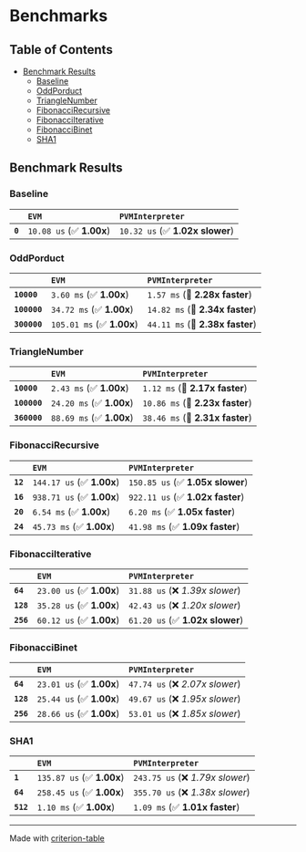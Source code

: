 # Benchmarks

## Table of Contents

- [Benchmark Results](#benchmark-results)
    - [Baseline](#baseline)
    - [OddPorduct](#oddporduct)
    - [TriangleNumber](#trianglenumber)
    - [FibonacciRecursive](#fibonaccirecursive)
    - [FibonacciIterative](#fibonacciiterative)
    - [FibonacciBinet](#fibonaccibinet)
    - [SHA1](#sha1)

## Benchmark Results

### Baseline

|         | `EVM`                    | `PVMInterpreter`                 |
|:--------|:-------------------------|:-------------------------------- |
| **`0`** | `10.08 us` (✅ **1.00x**) | `10.32 us` (✅ **1.02x slower**)  |

### OddPorduct

|              | `EVM`                     | `PVMInterpreter`                 |
|:-------------|:--------------------------|:-------------------------------- |
| **`10000`**  | `3.60 ms` (✅ **1.00x**)   | `1.57 ms` (🚀 **2.28x faster**)   |
| **`100000`** | `34.72 ms` (✅ **1.00x**)  | `14.82 ms` (🚀 **2.34x faster**)  |
| **`300000`** | `105.01 ms` (✅ **1.00x**) | `44.11 ms` (🚀 **2.38x faster**)  |

### TriangleNumber

|              | `EVM`                    | `PVMInterpreter`                 |
|:-------------|:-------------------------|:-------------------------------- |
| **`10000`**  | `2.43 ms` (✅ **1.00x**)  | `1.12 ms` (🚀 **2.17x faster**)   |
| **`100000`** | `24.20 ms` (✅ **1.00x**) | `10.86 ms` (🚀 **2.23x faster**)  |
| **`360000`** | `88.69 ms` (✅ **1.00x**) | `38.46 ms` (🚀 **2.31x faster**)  |

### FibonacciRecursive

|          | `EVM`                     | `PVMInterpreter`                  |
|:---------|:--------------------------|:--------------------------------- |
| **`12`** | `144.17 us` (✅ **1.00x**) | `150.85 us` (✅ **1.05x slower**)  |
| **`16`** | `938.71 us` (✅ **1.00x**) | `922.11 us` (✅ **1.02x faster**)  |
| **`20`** | `6.54 ms` (✅ **1.00x**)   | `6.20 ms` (✅ **1.05x faster**)    |
| **`24`** | `45.73 ms` (✅ **1.00x**)  | `41.98 ms` (✅ **1.09x faster**)   |

### FibonacciIterative

|           | `EVM`                    | `PVMInterpreter`                 |
|:----------|:-------------------------|:-------------------------------- |
| **`64`**  | `23.00 us` (✅ **1.00x**) | `31.88 us` (❌ *1.39x slower*)    |
| **`128`** | `35.28 us` (✅ **1.00x**) | `42.43 us` (❌ *1.20x slower*)    |
| **`256`** | `60.12 us` (✅ **1.00x**) | `61.20 us` (✅ **1.02x slower**)  |

### FibonacciBinet

|           | `EVM`                    | `PVMInterpreter`                 |
|:----------|:-------------------------|:-------------------------------- |
| **`64`**  | `23.01 us` (✅ **1.00x**) | `47.74 us` (❌ *2.07x slower*)    |
| **`128`** | `25.44 us` (✅ **1.00x**) | `49.67 us` (❌ *1.95x slower*)    |
| **`256`** | `28.66 us` (✅ **1.00x**) | `53.01 us` (❌ *1.85x slower*)    |

### SHA1

|           | `EVM`                     | `PVMInterpreter`                  |
|:----------|:--------------------------|:--------------------------------- |
| **`1`**   | `135.87 us` (✅ **1.00x**) | `243.75 us` (❌ *1.79x slower*)    |
| **`64`**  | `258.45 us` (✅ **1.00x**) | `355.70 us` (❌ *1.38x slower*)    |
| **`512`** | `1.10 ms` (✅ **1.00x**)   | `1.09 ms` (✅ **1.01x faster**)    |

---
Made with [criterion-table](https://github.com/nu11ptr/criterion-table)

